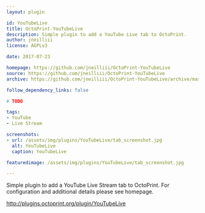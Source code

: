 ```yaml
---
layout: plugin

id: YouTubeLive
title: OctoPrint-YouTubeLive
description: Simple plugin to add a YouTube Live tab to OctoPrint.
author: jneilliii
license: AGPLv3

date: 2017-07-23

homepage: https://github.com/jneilliii/OctoPrint-YouTubeLive
source: https://github.com/jneilliii/OctoPrint-YouTubeLive
archive: https://github.com/jneilliii/OctoPrint-YouTubeLive/archive/master.zip

follow_dependency_links: false

# TODO

tags:
- YouTube
- Live Stream

screenshots:
- url: /assets/img/plugins/YouTubeLive/tab_screenshot.jpg
  alt: YouTubeLive
  caption: YouTubeLive

featuredimage: /assets/img/plugins/YouTubeLive/tab_screenshot.jpg

---
```


Simple plugin to add a YouTube Live Stream tab to OctoPrint. For configuration and additional details please see homepage.

http://plugins.octoprint.org/plugin/YouTubeLive
